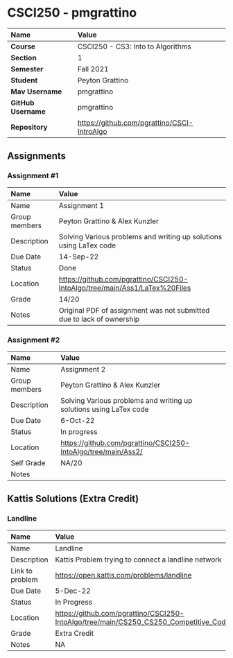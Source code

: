 # CSCI250 - pmgrattino

| Name                | Value                                       |
| :------------------ | :------------------------------------------ |
| **Course**          | CSCI250 - CS3: Into to Algorithms           |
| **Section**         | 1                                           |
| **Semester**        | Fall 2021                                   |
| **Student**         | Peyton Grattino                             |
| **Mav Username**    | pmgrattino                                  |
| **GitHub Username** | pmgrattino                                  |
| **Repository**      | https://github.com/pgrattino/CSCI-IntroAlgo |

## Assignments

### Assignment #1

| Name          | Value                                                                      |
| :------------ | :------------------------------------------------------------------------- |
| Name          | Assignment 1                                                               |
| Group members | Peyton Grattino & Alex Kunzler                                             |
| Description   | Solving Various problems and writing up solutions using LaTex code         |
| Due Date      | 14-Sep-22                                                                  |
| Status        | Done                                                                       |
| Location      | https://github.com/pgrattino/CSCI250-IntoAlgo/tree/main/Ass1/LaTex%20Files |
| Grade         | 14/20                                                                      |
| Notes         | Original PDF of assignment was not submitted due to lack of ownership      |

### Assignment #2

| Name          | Value                                                              |
| :------------ | :----------------------------------------------------------------- |
| Name          | Assignment 2                                                       |
| Group members | Peyton Grattino & Alex Kunzler                                     |
| Description   | Solving Various problems and writing up solutions using LaTex code |
| Due Date      | 6-Oct-22                                                           |
| Status        | In progress                                                        |
| Location      | https://github.com/pgrattino/CSCI250-IntoAlgo/tree/main/Ass2/      |
| Self Grade    | NA/20                                                              |
| Notes         |                                                                    |

## Kattis Solutions (Extra Credit)

### Landline

| Name            | Value                                                                                          |
| :-------------- | :--------------------------------------------------------------------------------------------- |
| Name            | Landline                                                                                       |
| Description     | Kattis Problem trying to connect a landline network                                            |
| Link to problem | https://open.kattis.com/problems/landline                                                      |
| Due Date        | 5-Dec-22                                                                                       |
| Status          | In Progress                                                                                    |
| Location        | https://github.com/pgrattino/CSCI250-IntoAlgo/tree/main/CS250_CS250_Competitive_Coder/landline |
| Grade           | Extra Credit                                                                                   |
| Notes           | NA                                                                                             |
